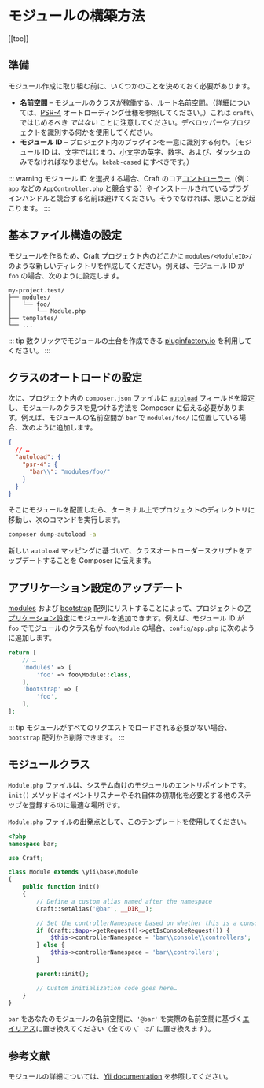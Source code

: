 # モジュールの構築方法

[[toc]]

## 準備

モジュール作成に取り組む前に、いくつかのことを決めておく必要があります。

- **名前空間** – モジュールのクラスが稼働する、ルート名前空間。（詳細については、[PSR-4](https://www.php-fig.org/psr/psr-4/) オートローディング仕様を参照してください。）これは `craft\` ではじめるべき *ではない* ことに注意してください。デベロッパーやプロジェクトを識別する何かを使用してください。
- **モジュール ID** – プロジェクト内のプラグインを一意に識別する何か。（モジュール ID は、文字ではじまり、小文字の英字、数字、および、ダッシュのみでなければなりません。`kebab-cased` にすべきです。）

::: warning
モジュール ID を選択する場合、Craft のコア[コントローラー](https://github.com/craftcms/cms/tree/develop/src/controllers)（例：`app` などの `AppController.php` と競合する）やインストールされているプラグインハンドルと競合する名前は避けてください。そうでなければ、悪いことが起こります。
:::

## 基本ファイル構造の設定

モジュールを作るため、Craft プロジェクト内のどこかに `modules/<ModuleID>/` のような新しいディレクトリを作成してください。例えば、モジュール ID が `foo` の場合、次のように設定します。

```
my-project.test/
├── modules/
│   └── foo/
│       └── Module.php
├── templates/
└── ...
```

::: tip
数クリックでモジュールの土台を作成できる [pluginfactory.io](https://pluginfactory.io/) を利用してください。
:::

## クラスのオートロードの設定

次に、プロジェクト内の `composer.json` ファイルに [`autoload`](https://getcomposer.org/doc/04-schema.md#autoload) フィールドを設定し、モジュールのクラスを見つける方法を Composer に伝える必要があります。例えば、モジュールの名前空間が `bar` で `modules/foo/` に位置している場合、次のように追加します。

```json
{
  // …
  "autoload": {
    "psr-4": {
      "bar\\": "modules/foo/"
    }
  }
}
```

そこにモジュールを配置したら、ターミナル上でプロジェクトのディレクトリに移動し、次のコマンドを実行します。

```bash
composer dump-autoload -a
```

新しい `autoload` マッピングに基づいて、クラスオートローダースクリプトをアップデートすることを Composer に伝えます。

## アプリケーション設定のアップデート

[modules](api:yii\base\Module::modules) および [bootstrap](api:yii\base\Application::bootstrap) 配列にリストすることによって、プロジェクトの[アプリケーション設定](../config/app.md)にモジュールを追加できます。例えば、モジュール ID が `foo` でモジュールのクラス名が `foo\Module` の場合、`config/app.php` に次のように追加します。

```php
return [
    // …
    'modules' => [
        'foo' => foo\Module::class,
    ],
    'bootstrap' => [
        'foo',
    ],
];
```

::: tip
モジュールがすべてのリクエストでロードされる必要がない場合、`bootstrap` 配列から削除できます。
:::

## モジュールクラス

`Module.php` ファイルは、システム向けのモジュールのエントリポイントです。`init()` メソッドはイベントリスナーやそれ自体の初期化を必要とする他のステップを登録するのに最適な場所です。

`Module.php` ファイルの出発点として、このテンプレートを使用してください。

```php
<?php
namespace bar;

use Craft;

class Module extends \yii\base\Module
{
    public function init()
    {
        // Define a custom alias named after the namespace
        Craft::setAlias('@bar', __DIR__);

        // Set the controllerNamespace based on whether this is a console or web request
        if (Craft::$app->getRequest()->getIsConsoleRequest()) {
            $this->controllerNamespace = 'bar\\console\\controllers';
        } else {
            $this->controllerNamespace = 'bar\\controllers';
        }

        parent::init();

        // Custom initialization code goes here…
    }
}
```

`bar` をあなたのモジュールの名前空間に、`'@bar'` を実際の名前空間に基づく[エイリアス](https://www.yiiframework.com/doc/guide/2.0/en/concept-aliases)に置き換えてください（全ての ``\` は``/` に置き換えます）。

## 参考文献

モジュールの詳細については、[Yii documentation](https://www.yiiframework.com/doc/guide/2.0/en/structure-modules) を参照してください。
